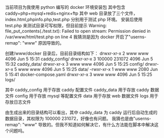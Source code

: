 当前项目为我使用 python 编写的 docker 环境安装包
其中包含 caddy+php+mysql+redis+nginx+ftp
其中 web 目录放了三个文件，index.html,phpinfo.php,test.php 分别用于测试 php 环境。
安装后使用 test.php 来测试目录可写权限，但目前提示 Warning: file_put_contents(./test.txt): Failed to open stream: Permission denied in /var/www/html/test.php on line 4
我猜测是因为 docker 开启了"userns-remap": "www" 原因导致的。

创建/www/docker 目录后，目前目录结构如下：
drwxr-xr-x 2 www www 4096 Jun 5 15:31 caddy_config/
drwxr-xr-x 3 100000 231072 4096 Jun 5 15:32 caddy_data/
drwxr-xr-x 3 www www 4096 Jun 5 15:25 config/
drwxr-xr-x 5 www www 4096 Jun 5 15:25 data/
-rwxr-xr-x 1 www www 2080 Jun 5 15:41 docker-compose.yaml
drwxr-xr-x 3 www www 4096 Jun 5 15:25 logs/

其中 caddy_config 用于存放 caddy 配置文件
caddy_data 用于存放 caddy 数据文件
config 用于存放 mysql 等配置文件
data 用于存放 web 数据文件
logs 用于存放日志文件

由生成出来的目录结构可以看出，其中 caddy_data 为 caddy 运行后自动生成的数据目录，其权限为 100000 231072，好像也有问题。
我猜也是由"userns-remap": "www" 导致的。但我不知道如何解决它，有什么方法能在脚本中解决这个问题吗。
